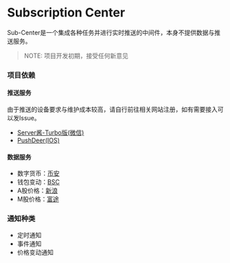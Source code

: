 # Subscription Center

Sub-Center是一个集成各种任务并进行实时推送的中间件，本身不提供数据与推送服务。

> NOTE: 项目开发初期，接受任何新意见

### 项目依赖

#### 推送服务

由于推送的设备要求与维护成本较高，请自行前往相关网站注册，如有需要接入可以发Issue。

- [Server酱-Turbo版(微信)](https://sct.ftqq.com/)
- [PushDeer(IOS)](https://github.com/easychen/pushdeer)

#### 数据服务

- 数字货币：[币安](https://www.binance.com/)
- 钱包变动：[BSC](https://github.com/binance-chain/bsc)
- A股价格：[新浪](https://finance.sina.com.cn/stock/)
- M股价格：[富途](https://www.futunn.com/)

### 通知种类

- 定时通知
- 事件通知
- 价格变动通知
